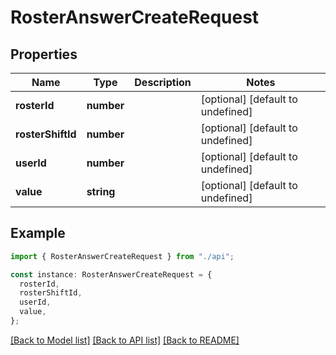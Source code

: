 # RosterAnswerCreateRequest

## Properties

| Name              | Type       | Description | Notes                             |
| ----------------- | ---------- | ----------- | --------------------------------- |
| **rosterId**      | **number** |             | [optional] [default to undefined] |
| **rosterShiftId** | **number** |             | [optional] [default to undefined] |
| **userId**        | **number** |             | [optional] [default to undefined] |
| **value**         | **string** |             | [optional] [default to undefined] |

## Example

```typescript
import { RosterAnswerCreateRequest } from "./api";

const instance: RosterAnswerCreateRequest = {
  rosterId,
  rosterShiftId,
  userId,
  value,
};
```

[[Back to Model list]](../README.md#documentation-for-models) [[Back to API list]](../README.md#documentation-for-api-endpoints) [[Back to README]](../README.md)
